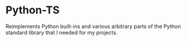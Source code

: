 # Python-TS

Reimplements Python built-ins and various arbitrary parts of the Python standard library that I needed for my projects.
